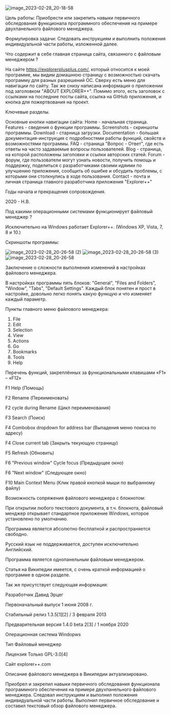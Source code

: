 ![image_2023-02-28_20-18-58](https://user-images.githubusercontent.com/126588666/221929262-d45bf560-96b4-48a9-a4f5-1c1358c3fd2e.png)

Цель работы:
Приобрести или закрепить навыки первичного обследования функционала программного обеспечения на примере двухпанельного файлового менеджера.

Формулировка задачи:
Следовать инструкциям и выполнить положения индивидуальной части работы, изложенной далее.


Что содержит в себе главная страница сайта, связанного с файловым менеджером ?

На сайте https://explorerplusplus.com/, который относится к моей программе, мы видим домашнюю страницу с возможностью скачать программу для разных разрешений ОС. Сверху есть меню для навигации по сайту. Так же снизу написана информация о приложении под заголовком "ABOUT EXPLORER++". Помимо этого, есть заголовок с ссылками на последние посты сайта, ссылка на GitHub приложения, и кнопка для пожертвования на проект.
 
 
 Ключевые разделы.
 
Основные кнопки навигации сайта:
Home - начальная страница.
Features - сведения о функции программы.
Screenshots - скриншоты программы.
Download - старница загрузки.
Documentation - большая документация-инструкция с подробностями работы функций, свойств и возможностями программы. 
FAQ - страница "Вопрос - Ответ", где есть ответы на часто задаваемые вопросы пользователей. 
Blog - страница, на которой расположены заголовки и ссылки авторских статей.
Forum - форум, где пользователи могут узнать новости, получить помощь и поддержку, поделиться с разработчиками своими идяими по улучшению приложения, сообщить об ошибке и обсудить проблемы, с которыми они столкнулись в ходе пользования.
Contact - почта и личная страница главного разработчика приложения "Explorer++"


Годы начала и прекращения сопровождения.

2020 - Н.В.


Под какими операционными системами функционирует файловый менеджер ?

Исключительно на Windows работает Explorer++.
(Windows XP, Vista, 7, 8 и 10.)


Скриншоты программы:

![image_2023-02-28_20-26-58 (2)](https://user-images.githubusercontent.com/126588666/221967550-4b2c2db1-dd1d-4c5f-9d2f-1e9aae5145f5.png)
![image_2023-02-28_20-26-58 (3)](https://user-images.githubusercontent.com/126588666/221967554-ef93427f-1058-46d7-a9a7-865c1f2d1c6c.png)
![image_2023-02-28_20-26-58](https://user-images.githubusercontent.com/126588666/221967555-f75dd077-2ecb-4eee-86de-beb919780c54.png)


Заключение о сложности выполнения изменений в настройках файлового менеджера.

В настройках программы пять блоков: "General", "Files and Folders", "Window", "Tabs", "Default Settings".
Каждый блок понятен и прост в настройке, довольно легко понять какую функцую и что изменяет каждый параметр.


Пункты главного меню файлового менеджера:

 1. File
 2. Edit
 3. Selection
 4. View 
 5. Actions
 6. Go
 7. Bookmarks
 8. Tools
 9. Help


Перечень функций, закреплённых за функциональными клавишами «F1» – «F12» 


   F1					Help (Помощь)
   
   F2					Rename (Переименовать)
   
   F2					cycle during Rename (Цикл переименования)
   
   F3					Search (Поиск)
   
   F4					Combobox dropdown for address bar (Выпадения меню поиска по адресу)
   
   F4			   	Close current tab (Закрыть текующую страницу)
   
   F5					Refresh (Обновить)
   
   F6					"Previous window"  Cycle focus (Предыдущее окно)
   
   F6					"Next window" (Следующее окно)
   
   F10					Main Context Menu (Клик правой кнопкой мыши по выбранному файлу)


Возможность сопряжения файлового менеджера с блокнотом:

При открытии любого текстового документа, в т.ч. блокнота, файловый менджер открывает стандартное приложение Windows, которое установлено по умолчанию.


Программа является абсолютно бесплатной и распространяется свободно.


Русский язык не поддерживается, доступен исключительно Английский.


Программа является однопанельным файловым менеджером.


Статья на Википедии имеется, с очень краткой информацией о программе в одном разделе. 

Так же присутствует следующая информация:

Разработчик	Давид Эрцег

Первоначальный выпуск	1 июня 2008 г.

Стабильный релиз	1.3.5[1][2] / 3 февраля 2013

Предварительная версия	1.4.0 beta 2[3] / 1 ноября 2020

Операционная система	Windopws

Тип	Файловый менеджер

Лицензия	Только GPL-3.0[4]

Сайт explorer++.com


Описание файлового менеджера в Википедии актуализировано.



Приобрел и закрепил навыки первичного обследования функционала программного обеспечения на примере двухпанельного файлового менеджера. Следовал инструкциям и выполнил положения индивидуальной части работы. Выполнил первичное обследование и составил текстовый обзор файлового менеджера.
